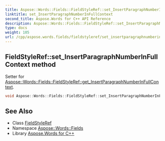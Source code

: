 ```yaml
---
title: Aspose::Words::Fields::FieldStyleRef::set_InsertParagraphNumberInFullContext method
linktitle: set_InsertParagraphNumberInFullContext
second_title: Aspose.Words for C++ API Reference
description: Aspose::Words::Fields::FieldStyleRef::set_InsertParagraphNumberInFullContext method. Setter for Aspose::Words::Fields::FieldStyleRef::get_InsertParagraphNumberInFullContext in C++.
type: docs
weight: 105
url: /cpp/aspose.words.fields/fieldstyleref/set_insertparagraphnumberinfullcontext/
---
```

## FieldStyleRef::set_InsertParagraphNumberInFullContext method


Setter for [Aspose::Words::Fields::FieldStyleRef::get_InsertParagraphNumberInFullContext](../get_insertparagraphnumberinfullcontext/).

```cpp
void Aspose::Words::Fields::FieldStyleRef::set_InsertParagraphNumberInFullContext(bool value)
```

## See Also

* Class [FieldStyleRef](../)
* Namespace [Aspose::Words::Fields](../../)
* Library [Aspose.Words for C++](../../../)
